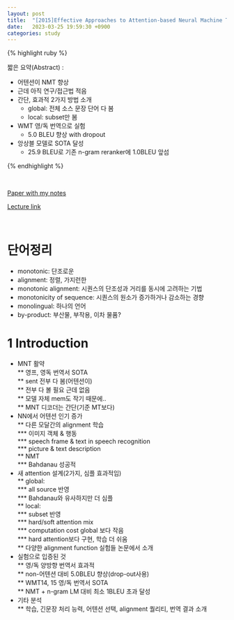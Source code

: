 ```yaml
---
layout: post
title:  "[2015]Effective Approaches to Attention-based Neural Machine Translation"
date:   2023-03-25 19:59:30 +0900
categories: study
---
```







{% highlight ruby %}


짧은 요약(Abstract) :    
* 어텐션이 NMT 향상  
* 근데 아직 연구/접근법 적음  
* 간단, 효과적 2가지 방법 소개  
	* global: 전체 소스 문장 단어 다 봄  
	* local: subset만 봄  
* WMT 영/독 번역으로 실험  
	* 5.0 BLEU 향상 with dropout  
* 앙상블 모델로 SOTA 달성  
	* 25.9 BLEU로 기존 n-gram reranker에 1.0BLEU 앞섬    




{% endhighlight %}  

<br/>


[Paper with my notes](https://drive.google.com/drive/folders/1pGtzNyK5IkgwWkjayZVsoc6ryOpl986-?usp=sharing)  


[Lecture link](https://vimeo.com/162101582)  

<br/>

# 단어정리  
* monotonic: 단조로운  
* alignment: 정렬, 가지런한  
* monotonic alignment: 시퀀스의 단조성과 거리를 동시에 고려하는 기법  
* monotonicity of sequence: 시퀀스의 원소가 증가하거나 감소하는 경향  
* monolingual: 하나의 언어  
* by-product: 부산물, 부작용, 이차 물품?  
   

   

# 1 Introduction  
* MNT 활약  
** 영프, 영독 번역서 SOTA  
** sent 전부 다 봄(어텐션이)  
** 전부 다 볼 필요 근데 없음   
** 모델 자체 mem도 작기 때문에..  
** MNT 디코더는 간단(기준 MT보다)  
* NN에서 어텐션 인기 증가  
** 다른 모달간의 alignment 학습  
*** 이미지 객체 & 행동  
*** speech frame & text in speech recognition  
*** picture & text description  
** NMT  
*** Bahdanau 성공적  
* 새 attention 설계(2가지, 심플 효과적임)  
** global:   
*** all source 반영  
*** Bahdanau와 유사하지만 더 심플  
** local:  
*** subset 반영  
*** hard/soft attention mix   
*** computation cost global 보다 작음    
*** hard attention보다 구현, 학습 더 쉬움    
** 다양한 alignment function 실험들 논문에서 소개  
* 실험으로 입증된 것   
** 영/독 양방향 번역서 효과적  
** non-어텐션 대비 5.0BLEU 향상(drop-out사용)  
** WMT14, 15 영/독 번역서 SOTA  
** NMT + n-gram LM 대비 최소 1BLEU 초과 달성  
* 기타 분석  
** 학습, 긴문장 처리 능력, 어텐션 선택, alignment 퀄리티, 번역 결과 소개  
<br/>  











